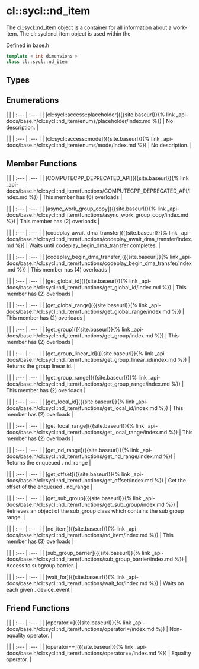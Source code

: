 ---
---
# cl::sycl::nd_item

The cl::sycl::nd_item object is a container for all information about a work-item. The cl::sycl::nd_item object is used within the 

Defined in base.h

```cpp
template < int dimensions >
class cl::sycl::nd_item
```

## Types

## Enumerations

   |   |
| :--- | :--- |
| [cl::sycl::access::placeholder]({{site.baseurl}}{% link _api-docs/base.h/cl::sycl::nd_item/enums/placeholder/index.md %}) | No description. |

   |   |
| :--- | :--- |
| [cl::sycl::access::mode]({{site.baseurl}}{% link _api-docs/base.h/cl::sycl::nd_item/enums/mode/index.md %}) | No description. |

## Member Functions

   |   |
| :--- | :--- |
| [COMPUTECPP_DEPRECATED_API]({{site.baseurl}}{% link _api-docs/base.h/cl::sycl::nd_item/functions/COMPUTECPP_DEPRECATED_API/index.md %}) | This member has (6) overloads |

   |   |
| :--- | :--- |
| [async_work_group_copy]({{site.baseurl}}{% link _api-docs/base.h/cl::sycl::nd_item/functions/async_work_group_copy/index.md %}) | This member has (2) overloads |

   |   |
| :--- | :--- |
| [codeplay_await_dma_transfer]({{site.baseurl}}{% link _api-docs/base.h/cl::sycl::nd_item/functions/codeplay_await_dma_transfer/index.md %}) | Waits until codeplay_begin_dma_transfer completes.  |

   |   |
| :--- | :--- |
| [codeplay_begin_dma_transfer]({{site.baseurl}}{% link _api-docs/base.h/cl::sycl::nd_item/functions/codeplay_begin_dma_transfer/index.md %}) | This member has (4) overloads |

   |   |
| :--- | :--- |
| [get_global_id]({{site.baseurl}}{% link _api-docs/base.h/cl::sycl::nd_item/functions/get_global_id/index.md %}) | This member has (2) overloads |

   |   |
| :--- | :--- |
| [get_global_range]({{site.baseurl}}{% link _api-docs/base.h/cl::sycl::nd_item/functions/get_global_range/index.md %}) | This member has (2) overloads |

   |   |
| :--- | :--- |
| [get_group]({{site.baseurl}}{% link _api-docs/base.h/cl::sycl::nd_item/functions/get_group/index.md %}) | This member has (2) overloads |

   |   |
| :--- | :--- |
| [get_group_linear_id]({{site.baseurl}}{% link _api-docs/base.h/cl::sycl::nd_item/functions/get_group_linear_id/index.md %}) | Returns the group linear id.  |

   |   |
| :--- | :--- |
| [get_group_range]({{site.baseurl}}{% link _api-docs/base.h/cl::sycl::nd_item/functions/get_group_range/index.md %}) | This member has (2) overloads |

   |   |
| :--- | :--- |
| [get_local_id]({{site.baseurl}}{% link _api-docs/base.h/cl::sycl::nd_item/functions/get_local_id/index.md %}) | This member has (2) overloads |

   |   |
| :--- | :--- |
| [get_local_range]({{site.baseurl}}{% link _api-docs/base.h/cl::sycl::nd_item/functions/get_local_range/index.md %}) | This member has (2) overloads |

   |   |
| :--- | :--- |
| [get_nd_range]({{site.baseurl}}{% link _api-docs/base.h/cl::sycl::nd_item/functions/get_nd_range/index.md %}) | Returns the enqueued . nd_range |

   |   |
| :--- | :--- |
| [get_offset]({{site.baseurl}}{% link _api-docs/base.h/cl::sycl::nd_item/functions/get_offset/index.md %}) | Get the offset of the enqueued . nd_range |

   |   |
| :--- | :--- |
| [get_sub_group]({{site.baseurl}}{% link _api-docs/base.h/cl::sycl::nd_item/functions/get_sub_group/index.md %}) | Retrieves an object of the sub_group class which contains the sub group range.  |

   |   |
| :--- | :--- |
| [nd_item]({{site.baseurl}}{% link _api-docs/base.h/cl::sycl::nd_item/functions/nd_item/index.md %}) | This member has (3) overloads |

   |   |
| :--- | :--- |
| [sub_group_barrier]({{site.baseurl}}{% link _api-docs/base.h/cl::sycl::nd_item/functions/sub_group_barrier/index.md %}) | Access to subgroup barrier.  |

   |   |
| :--- | :--- |
| [wait_for]({{site.baseurl}}{% link _api-docs/base.h/cl::sycl::nd_item/functions/wait_for/index.md %}) | Waits on each given . device_event |


## Friend Functions

   |   |
| :--- | :--- |
| [operator!=]({{site.baseurl}}{% link _api-docs/base.h/cl::sycl::nd_item/functions/operator!=/index.md %}) | Non-equality operator.  |

   |   |
| :--- | :--- |
| [operator==]({{site.baseurl}}{% link _api-docs/base.h/cl::sycl::nd_item/functions/operator==/index.md %}) | Equality operator.  |

